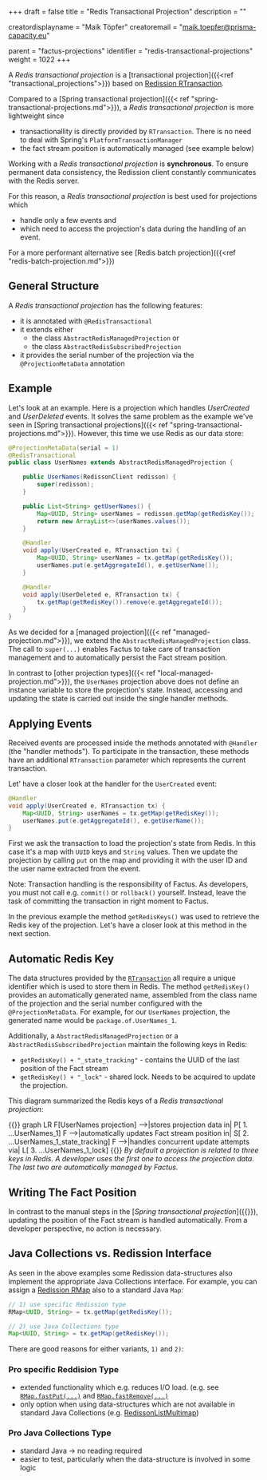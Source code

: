 +++
draft = false
title = "Redis Transactional Projection"
description = ""

creatordisplayname = "Maik Töpfer"
creatoremail = "maik.toepfer@prisma-capacity.eu"

parent = "factus-projections"
identifier = "redis-transactional-projections"
weight = 1022
+++

A *Redis transactional projection* is a [transactional projection]({{<ref "transactional_projections">}}) 
based on [Redission RTransaction](https://www.javadoc.io/doc/org.redisson/redisson/latest/org/redisson/api/RTransaction.html).

Compared to a [Spring transactional projection]({{< ref "spring-transactional-projections.md">}}), a *Redis transactional projection* is more lightweight since
- transactionallity is directly provided by `RTransaction`. There is no need to deal with Spring's `PlatformTransactionManager`   
- the fact stream position is automatically managed (see example below)
    
Working with a *Redis transactional projection* is **synchronous**. To ensure permanent data consistency, the Redission client 
constantly communicates with the Redis server. 

For this reason, a *Redis transactional projection* is best used for projections which
- handle only a few events and 
- which need to access the projection's data during the handling of an event. 
 
For a more performant alternative see [Redis batch projection]({{<ref "redis-batch-projection.md">}})

General Structure
-----------------

A *Redis transactional projection* has the following features:
- it is annotated with `@RedisTransactional`
- it extends either 
    - the class `AbstractRedisManagedProjection` or 
    - the class `AbstractRedisSubscribedProjection`
- it provides the serial number of the projection via the `@ProjectionMetaData` annotation


Example
-------

Let's look at an example. Here is a projection which handles *UserCreated* and 
*UserDeleted* events. It solves the same problem as the example we've seen in [Spring transactional projections]({{< ref "spring-transactional-projections.md">}}).
However, this time we use Redis as our data store:   
 
```java
@ProjectionMetaData(serial = 1)
@RedisTransactional
public class UserNames extends AbstractRedisManagedProjection {

    public UserNames(RedissonClient redisson) {
        super(redisson);
    }

    public List<String> getUserNames() {
        Map<UUID, String> userNames = redisson.getMap(getRedisKey());
        return new ArrayList<>(userNames.values());
    }

    @Handler
    void apply(UserCreated e, RTransaction tx) {
        Map<UUID, String> userNames = tx.getMap(getRedisKey());
        userNames.put(e.getAggregateId(), e.getUserName());
    }

    @Handler
    void apply(UserDeleted e, RTransaction tx) {
        tx.getMap(getRedisKey()).remove(e.getAggregateId());
    }
}
```
As we decided for a [managed projection]({{< ref "managed-projection.md">}}), we extend the `AbstractRedisManagedProjection` class.
The call to `super(...)` enables Factus to take care of transaction management and to automatically persist 
the Fact stream position. 

In contrast to [other projection types]({{< ref "local-managed-projection.md">}}),
the `UserNames` projection above does not define an instance variable to store the projection's state. 
Instead,  accessing and updating the state is carried out inside the single handler methods. 
    

Applying Events 
--------------
Received events are processed inside the methods annotated with `@Handler` (the "handler methods"). To participate in the transaction, 
these methods have an additional `RTransaction` parameter which represents the current transaction.

Let' have a closer look at the handler for the `UserCreated` event:

```java
@Handler
void apply(UserCreated e, RTransaction tx) {
    Map<UUID, String> userNames = tx.getMap(getRedisKey());
    userNames.put(e.getAggregateId(), e.getUserName());
}
```

First we ask the transaction to load the projection's state from Redis. 
In this case it's a map with `UUID` keys and `String` values. 
Then we update the projection by calling `put` on the map and providing it with the user ID and the user name extracted from the event.

Note: Transaction handling is the responsibility of Factus. As developers, you must not call e.g. `commit()` or `rollback()` yourself. 
Instead, leave the task of committing the transaction in right moment to Factus.

In the previous example the method `getRedisKeys()` was used to retrieve the Redis key of the projection. 
Let's have a closer look at this method in the next section.


Automatic Redis Key
--------------------
The data structures provided by the [`RTransaction`](https://javadoc.io/doc/org.redisson/redisson/latest/org/redisson/api/RTransaction.html)
all require a unique identifier which is used to store them in Redis. The method `getRedisKey()` provides an automatically generated name,
assembled from the class name of the projection and the serial number configured with the `@ProjectionMetaData`.
For example, for our `UserNames` projection, the generated name would be `package.of.UserNames_1`.

Additionally, a `AbstractRedisManagedProjection` or a `AbstractRedisSubscribedProjection` maintain the following keys in Redis:
- `getRedisKey() + "_state_tracking"` - contains the UUID of the last position of the Fact stream
- `getRedisKey() + "_lock"` - shared lock. Needs to be acquired to update the projection.

This diagram summarized the Redis keys of a *Redis transactional projection*:

{{<mermaid>}}
graph LR
    F[UserNames projection] -->|stores projection data in| P[ 1. ...UserNames_1]
    F -->|automatically updates Fact stream position in| S[ 2. ...UserNames_1_state_tracking]
    F -->|handles concurrent update attempts via| L[ 3. ...UserNames_1_lock]
{{</mermaid>}}
*By default a projection is related to three keys in Redis. A developer uses the first one to access the projection data. 
The last two are automatically managed by Factus.*    


Writing The Fact Position
-------------------------
In contrast to the manual steps in the [*Spring transactional projection*]({{<ref spring-transactional-projections.md >}}),
updating the position of the Fact stream is handled automatically. From a developer perspective, no action is necessary. 


Java Collections vs. Redission Interface
----------------------------------------
As seen in the above examples some Redission data-structures also implement the appropriate Java Collections 
interface. For example, you can assign a [Redission RMap](https://www.javadoc.io/doc/org.redisson/redisson/latest/org/redisson/api/RMap.html)
also to a standard Java `Map`:

```java
// 1) use specific Redission type
RMap<UUID, String> = tx.getMap(getRedisKey());

// 2) use Java Collections type
Map<UUID, String> = tx.getMap(getRedisKey());
```

There are good reasons for either variants, `1)` and `2)`: 

### Pro specific Reddision Type

- extended functionality which e.g. reduces I/O load. (e.g. see [`RMap.fastPut(...)`](https://www.javadoc.io/doc/org.redisson/redisson/latest/org/redisson/api/RMap.html#fastPut(K,V)) 
and [`RMap.fastRemove(...)`](https://www.javadoc.io/doc/org.redisson/redisson/latest/org/redisson/api/RMap.html#fastRemove(K...).)
- only option when using data-structures which are not available in standard Java Collections (e.g. [RedissonListMultimap](https://javadoc.io/doc/org.redisson/redisson/latest/org/redisson/RedissonListMultimap.html))

### Pro Java Collections Type
- standard Java -> no reading required
- easier to test, particularly when the data-structure is involved in some logic     

